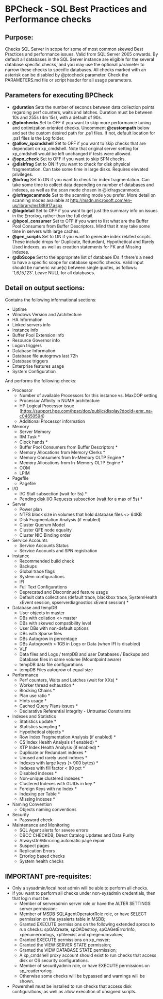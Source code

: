 # BPCheck - SQL Best Practices and Performance checks

## Purpose:
Checks SQL Server in scope for some of most common skewed Best Practices and performance issues. 
Valid from SQL Server 2005 onwards. By default all databases in the SQL Server instance are eligible for the several database specific checks, and you may use the optional parameter to narrow these checks to specific databases.
All checks marked with an asterisk can be disabled by @ptocheck parameter. Check the PARAMETERS.md file or script header for all usage parameters.

## Parameters for executing BPCheck
- **@duration** Sets the number of seconds between data collection points regarding perf counters, waits and latches. Duration must be between 10s and 255s (4m 15s), with a default of 90s.
- **@ptochecks** Set to OFF if you want to skip more performance tuning and optimization oriented checks. Uncomment **@custompath** below and set the custom desired path for .ps1 files. If not, default location for .ps1 files is the Log folder.
- **@allow_xpcmdshell** Set to OFF if you want to skip checks that are dependant on xp_cmdshell. Note that original server setting for xp_cmdshell would be left unchanged if tests were allowed.
- **@spn_check** Set to OFF if you want to skip SPN checks.
- **@diskfrag** Set to ON if you want to check for disk physical fragmentation. Can take some time in large disks. Requires elevated privileges.
- **@ixfrag** Set to ON if you want to check for index fragmentation. Can take some time to collect data depending on number of databases and indexes, as well as the scan mode chosen in @ixfragscanmode.
- **@ixfragscanmode** Set to the scanning mode you prefer. More detail on scanning modes available at http://msdn.microsoft.com/en-us/library/ms188917.aspx
- **@logdetail** Set to OFF if you want to get just the summary info on issues in the Errorlog, rather than the full detail.
- **@bpool_consumer** Set to OFF if you want to list what are the Buffer Pool Consumers from Buffer Descriptors. Mind that it may take some time in servers with large caches.
- **@gen_scripts** Set to ON if you want to generate index related scripts. These include drops for Duplicate, Redundant, Hypothetical and Rarely Used indexes, as well as creation statements for FK and Missing Indexes.
- **@dbScope** Set to the appropriate list of database IDs if there's a need to have a specific scope for database specific checks. Valid input should be numeric value(s) between single quotes, as follows: '1,6,15,123'. Leave NULL for all databases.

## Detail on output sections:
Contains the following informational sections:
- Uptime
- Windows Version and Architecture
- HA Information
- Linked servers info
- Instance info
- Buffer Pool Extension info
- Resource Governor info
- Logon triggers
- Database Information
- Database file autogrows last 72h
- Database triggers
- Enterprise features usage
- System Configuration

And performs the following checks:
- Processor
  - Number of available Processors for this instance vs. MaxDOP setting
  - Processor Affinity in NUMA architecture
  - HP Logical Processor issue (https://support.hpe.com/hpsc/doc/public/display?docId=emr_na-c04650594)
  - Additional Processor information
- Memory
  - Server Memory
  - RM Task *
  - Clock hands *
  - Buffer Pool Consumers from Buffer Descriptors *
  - Memory Allocations from Memory Clerks *
  - Memory Consumers from In-Memory OLTP Engine *
  - Memory Allocations from In-Memory OLTP Engine *
  - OOM
  - LPIM
- Pagefile
  - Pagefile
- I/O
  - I/O Stall subsection (wait for 5s) *
  - Pending disk I/O Requests subsection (wait for a max of 5s) *
- Server
  - Power plan
  - NTFS block size in volumes that hold database files <> 64KB
  - Disk Fragmentation Analysis (if enabled)
  - Cluster Quorum Model
  - Cluster QFE node equality
  - Cluster NIC Binding order
- Service Accounts
  - Service Accounts Status
  - Service Accounts and SPN registration
- Instance
  - Recommended build check
  - Backups
  - Global trace flags
  - System configurations
  - IFI
  - Full Text Configurations
  - Deprecated and Discontinued feature usage
  - Default data collections (default trace, blackbox trace, SystemHealth xEvent session, spserverdiagnostics xEvent session) *
- Database and tempDB
  - User objects in master
  - DBs with collation <> master
  - DBs with skewed compatibility level
  - User DBs with non-default options
  - DBs with Sparse files
  - DBs Autogrow in percentage
  - DBs Autogrowth > 1GB in Logs or Data (when IFI is disabled)
  - VLF
  - Data files and Logs / tempDB and user Databases / Backups and Database files in same volume (Mountpoint aware)
  - tempDB data file configurations
  - tempDB Files autogrow of equal size
- Performance
  - Perf counters, Waits and Latches (wait for XXs) *
  - Worker thread exhaustion *
  - Blocking Chains *
  - Plan use ratio *
  - Hints usage *
  - Cached Query Plans issues *
  - Declarative Referential Integrity - Untrusted Constraints
- Indexes and Statistics
  - Statistics update *
  - Statistics sampling *
  - Hypothetical objects *
  - Row Index Fragmentation Analysis (if enabled) *
  - CS Index Health Analysis (if enabled) *
  - XTP Index Health Analysis (if enabled) *
  - Duplicate or Redundant indexes *
  - Unused and rarely used indexes *
  - Indexes with large keys (> 900 bytes) *
  - Indexes with fill factor < 80 pct *
  - Disabled indexes *
  - Non-unique clustered indexes *
  - Clustered Indexes with GUIDs in key *
  - Foreign Keys with no Index *
  - Indexing per Table *
  - Missing Indexes *
- Naming Convention
  - Objects naming conventions
- Security
  - Password check
- Maintenance and Monitoring
  - SQL Agent alerts for severe errors
  - DBCC CHECKDB, Direct Catalog Updates and Data Purity
  - AlwaysOn/Mirroring automatic page repair
  - Suspect pages
  - Replication Errors
  - Errorlog based checks
  - System health checks

## IMPORTANT pre-requisites:
- Only a sysadmin/local host admin will be able to perform all checks.
- If you want to perform all checks under non-sysadmin credentials, then that login must be:
  - Member of serveradmin server role or have the ALTER SETTINGS server permission; 
  - Member of MSDB SQLAgentOperatorRole role, or have SELECT permission on the sysalerts table in MSDB;
  - Granted EXECUTE permissions on the following extended sprocs to run checks: spOACreate, spOADestroy, spOAGetErrorInfo, xpenumerrorlogs, xpfileexist and xpregenumvalues;
  - Granted EXECUTE permissions on xp_msver;
  - Granted the VIEW SERVER STATE permission;
  - Granted the VIEW DATABASE STATE permission;
  - A xp_cmdshell proxy account should exist to run checks that access disk or OS security configurations.
  - Member of securityadmin role, or have EXECUTE permissions on sp_readerrorlog. 
  - Otherwise some checks will be bypassed and warnings will be shown.
- Powershell must be installed to run checks that access disk configurations, as well as allow execution of unsigned scripts.